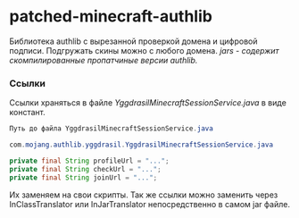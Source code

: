 # patched-minecraft-authlib
Библиотека authlib с вырезанной проверкой домена и цифровой подписи.
Подгружать скины можно с любого домена.
_jars - содержит скомпилированные пропатчиные версии authlib._

### Ссылки

Ссылки храняться в файле _YggdrasilMinecraftSessionService.java_ в виде констант.

```java
Путь до файла YggdrasilMinecraftSessionService.java

com.mojang.authlib.yggdrasil.YggdrasilMinecraftSessionService.java
```
```Java
private final String profileUrl = "...";
private final String checkUrl = "...";
private final String joinUrl = "...";
```

Их заменяем на свои скрипты.
Так же ссылки можно заменить через InClassTranslator или InJarTranslator непосредственно в самом jar файле.

